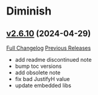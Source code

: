 # Diminish

## [v2.6.10](https://github.com/wardz/Diminish/tree/v2.6.10) (2024-04-29)
[Full Changelog](https://github.com/wardz/Diminish/compare/v2.6.9...v2.6.10) [Previous Releases](https://github.com/wardz/Diminish/releases)

- add readme discontinued note  
- bump toc versions  
- add obsolete note  
- fix bad JustifyH value  
- update embedded libs  
